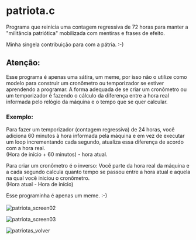 # patriota.c
Programa que reinicia uma contagem regressiva de 72 horas para manter a "militância patriótica" mobilizada com mentiras e frases de efeito.

Minha singela contribuição para com a pátria. :-)

## Atenção:
Esse programa é apenas uma sátira, um meme, por isso não o utilize como modelo para construir um cronômetro ou temporizador se estiver aprendendo a programar. A forma adequada de se criar um cronômetro ou um temporizador é fazendo o cálculo da diferença entre a hora real informada pelo relógio da máquina e o tempo que se quer calcular. 

### Exemplo: 
Para fazer um temporizador (contagem regressiva) de 24 horas, você adiciona 60 minutos à hora informada pela máquina e em vez de executar um loop incrementando cada segundo, atualiza essa diferença de acordo com a hora real. <br>(Hora de início + 60 minutos) - hora atual.

Para criar um cronômetro é o inverso: 
Você parte da hora real da máquina e a cada segundo calcula quanto tempo se passou entre a hora atual e aquela na qual você iniciou o cronômetro.<br>(Hora atual - Hora de início)

Esse programinha é apenas um meme. :-)
<br><br>
![patriota_screen02](https://user-images.githubusercontent.com/85464766/205187719-4de34f0a-42cc-4441-ba8a-8081115ccb6a.png)

![patriota_screen03](https://user-images.githubusercontent.com/85464766/205187733-7e706843-25e1-4b10-b986-32cbc8e89ef2.png)

![patriotas_volver](https://user-images.githubusercontent.com/85464766/205186079-51d31a62-9aa4-4d24-a548-82bf23054569.png)
